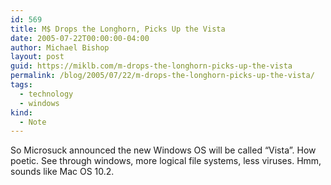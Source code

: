 ```yaml
---
id: 569
title: M$ Drops the Longhorn, Picks Up the Vista
date: 2005-07-22T00:00:00-04:00
author: Michael Bishop
layout: post
guid: https://miklb.com/m-drops-the-longhorn-picks-up-the-vista
permalink: /blog/2005/07/22/m-drops-the-longhorn-picks-up-the-vista/
tags:
  - technology
  - windows
kind:
  - Note
---
```

<p>So Microsuck announced the new Windows OS will be called “Vista”.  How poetic.  See through windows, more logical file systems, less viruses.  Hmm, sounds like Mac OS 10.2.</p>